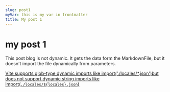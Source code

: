 ```yaml
---
slug: post1
myVar: this is my var in frontmatter
title: My post 1
---
```


# my post 1

This post blog is not dynamic. It gets the data form the MarkdownFile,
but it doesn't import the file dynamically from parameters.

[Vite supports glob-type dynamic imports like import('./locales/\*.json')but does not support dynamic string imports like import(`./locales/${locales}.json`)](https://github.com/vitejs/vite/issues/772#issuecomment-858993304)
